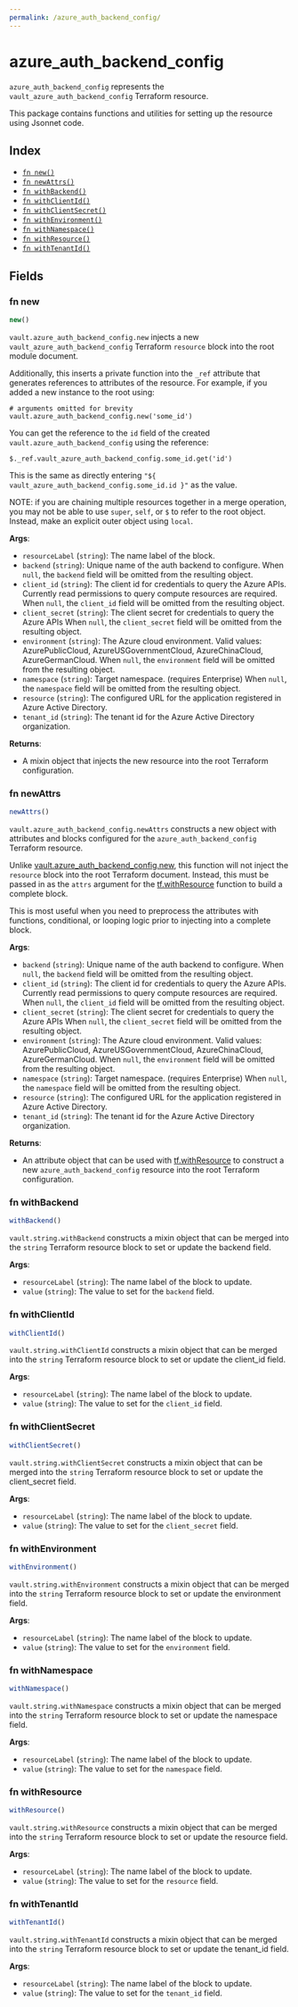 ```yaml
---
permalink: /azure_auth_backend_config/
---
```


# azure_auth_backend_config

`azure_auth_backend_config` represents the `vault_azure_auth_backend_config` Terraform resource.



This package contains functions and utilities for setting up the resource using Jsonnet code.


## Index

* [`fn new()`](#fn-new)
* [`fn newAttrs()`](#fn-newattrs)
* [`fn withBackend()`](#fn-withbackend)
* [`fn withClientId()`](#fn-withclientid)
* [`fn withClientSecret()`](#fn-withclientsecret)
* [`fn withEnvironment()`](#fn-withenvironment)
* [`fn withNamespace()`](#fn-withnamespace)
* [`fn withResource()`](#fn-withresource)
* [`fn withTenantId()`](#fn-withtenantid)

## Fields

### fn new

```ts
new()
```


`vault.azure_auth_backend_config.new` injects a new `vault_azure_auth_backend_config` Terraform `resource`
block into the root module document.

Additionally, this inserts a private function into the `_ref` attribute that generates references to attributes of the
resource. For example, if you added a new instance to the root using:

    # arguments omitted for brevity
    vault.azure_auth_backend_config.new('some_id')

You can get the reference to the `id` field of the created `vault.azure_auth_backend_config` using the reference:

    $._ref.vault_azure_auth_backend_config.some_id.get('id')

This is the same as directly entering `"${ vault_azure_auth_backend_config.some_id.id }"` as the value.

NOTE: if you are chaining multiple resources together in a merge operation, you may not be able to use `super`, `self`,
or `$` to refer to the root object. Instead, make an explicit outer object using `local`.

**Args**:
  - `resourceLabel` (`string`): The name label of the block.
  - `backend` (`string`): Unique name of the auth backend to configure. When `null`, the `backend` field will be omitted from the resulting object.
  - `client_id` (`string`): The client id for credentials to query the Azure APIs. Currently read permissions to query compute resources are required. When `null`, the `client_id` field will be omitted from the resulting object.
  - `client_secret` (`string`): The client secret for credentials to query the Azure APIs When `null`, the `client_secret` field will be omitted from the resulting object.
  - `environment` (`string`): The Azure cloud environment. Valid values: AzurePublicCloud, AzureUSGovernmentCloud, AzureChinaCloud, AzureGermanCloud. When `null`, the `environment` field will be omitted from the resulting object.
  - `namespace` (`string`): Target namespace. (requires Enterprise) When `null`, the `namespace` field will be omitted from the resulting object.
  - `resource` (`string`): The configured URL for the application registered in Azure Active Directory.
  - `tenant_id` (`string`): The tenant id for the Azure Active Directory organization.

**Returns**:
- A mixin object that injects the new resource into the root Terraform configuration.


### fn newAttrs

```ts
newAttrs()
```


`vault.azure_auth_backend_config.newAttrs` constructs a new object with attributes and blocks configured for the `azure_auth_backend_config`
Terraform resource.

Unlike [vault.azure_auth_backend_config.new](#fn-new), this function will not inject the `resource`
block into the root Terraform document. Instead, this must be passed in as the `attrs` argument for the
[tf.withResource](https://github.com/tf-libsonnet/core/tree/main/docs#fn-withresource) function to build a complete block.

This is most useful when you need to preprocess the attributes with functions, conditional, or looping logic prior to
injecting into a complete block.

**Args**:
  - `backend` (`string`): Unique name of the auth backend to configure. When `null`, the `backend` field will be omitted from the resulting object.
  - `client_id` (`string`): The client id for credentials to query the Azure APIs. Currently read permissions to query compute resources are required. When `null`, the `client_id` field will be omitted from the resulting object.
  - `client_secret` (`string`): The client secret for credentials to query the Azure APIs When `null`, the `client_secret` field will be omitted from the resulting object.
  - `environment` (`string`): The Azure cloud environment. Valid values: AzurePublicCloud, AzureUSGovernmentCloud, AzureChinaCloud, AzureGermanCloud. When `null`, the `environment` field will be omitted from the resulting object.
  - `namespace` (`string`): Target namespace. (requires Enterprise) When `null`, the `namespace` field will be omitted from the resulting object.
  - `resource` (`string`): The configured URL for the application registered in Azure Active Directory.
  - `tenant_id` (`string`): The tenant id for the Azure Active Directory organization.

**Returns**:
  - An attribute object that can be used with [tf.withResource](https://github.com/tf-libsonnet/core/tree/main/docs#fn-withresource) to construct a new `azure_auth_backend_config` resource into the root Terraform configuration.


### fn withBackend

```ts
withBackend()
```

`vault.string.withBackend` constructs a mixin object that can be merged into the `string`
Terraform resource block to set or update the backend field.



**Args**:
  - `resourceLabel` (`string`): The name label of the block to update.
  - `value` (`string`): The value to set for the `backend` field.


### fn withClientId

```ts
withClientId()
```

`vault.string.withClientId` constructs a mixin object that can be merged into the `string`
Terraform resource block to set or update the client_id field.



**Args**:
  - `resourceLabel` (`string`): The name label of the block to update.
  - `value` (`string`): The value to set for the `client_id` field.


### fn withClientSecret

```ts
withClientSecret()
```

`vault.string.withClientSecret` constructs a mixin object that can be merged into the `string`
Terraform resource block to set or update the client_secret field.



**Args**:
  - `resourceLabel` (`string`): The name label of the block to update.
  - `value` (`string`): The value to set for the `client_secret` field.


### fn withEnvironment

```ts
withEnvironment()
```

`vault.string.withEnvironment` constructs a mixin object that can be merged into the `string`
Terraform resource block to set or update the environment field.



**Args**:
  - `resourceLabel` (`string`): The name label of the block to update.
  - `value` (`string`): The value to set for the `environment` field.


### fn withNamespace

```ts
withNamespace()
```

`vault.string.withNamespace` constructs a mixin object that can be merged into the `string`
Terraform resource block to set or update the namespace field.



**Args**:
  - `resourceLabel` (`string`): The name label of the block to update.
  - `value` (`string`): The value to set for the `namespace` field.


### fn withResource

```ts
withResource()
```

`vault.string.withResource` constructs a mixin object that can be merged into the `string`
Terraform resource block to set or update the resource field.



**Args**:
  - `resourceLabel` (`string`): The name label of the block to update.
  - `value` (`string`): The value to set for the `resource` field.


### fn withTenantId

```ts
withTenantId()
```

`vault.string.withTenantId` constructs a mixin object that can be merged into the `string`
Terraform resource block to set or update the tenant_id field.



**Args**:
  - `resourceLabel` (`string`): The name label of the block to update.
  - `value` (`string`): The value to set for the `tenant_id` field.
